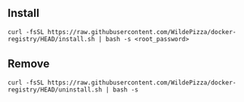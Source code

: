 Install
---------

```
curl -fsSL https://raw.githubusercontent.com/WildePizza/docker-registry/HEAD/install.sh | bash -s <root_password>
```

Remove
---------

```
curl -fsSL https://raw.githubusercontent.com/WildePizza/docker-registry/HEAD/uninstall.sh | bash -s
```
